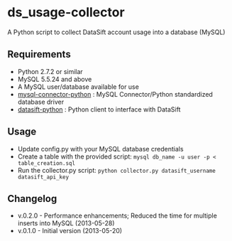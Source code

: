 ds_usage-collector
==================

A Python script to collect DataSift account usage into a database (MySQL)

Requirements
------------

* Python 2.7.2 or similar
* MySQL 5.5.24 and above
* A MySQL user/database available for use
* [mysql-connector-python](http://dev.mysql.com/downloads/connector/python/) : MySQL Connector/Python standardized database driver
* [datasift-python](https://github.com/datasift/datasift-python) : Python client to interface with DataSift

Usage
-----

* Update config.py with your MySQL database credentials
* Create a table with the provided script: `mysql db_name -u user -p < table_creation.sql`
* Run the collector.py script: `python collector.py datasift_username datasift_api_key`

Changelog
---------

* v.0.2.0 - Performance enhancements; Reduced the time for multiple inserts into MySQL (2013-05-28)
* v.0.1.0 - Initial version (2013-05-20)

